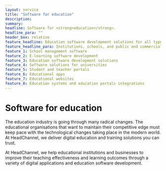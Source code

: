 ```yaml
---
layout: service
title: "Software for education"
description: 
summary: 
headline: Software for <strong>education</strong>.
headline_para: ""
header_box: relative
feature_headline: Education software development solutions for all types of educational institutions and businesses
feature_headline_para: Institutions, schools, and public and commercial establishments all require efficient management to provide educational services at the top level and ensure the best business results. Software solutions in these categories offer users many benefits, from improved visibility and content distribution to analytics and better communication channels. We deliver digital education and training solutions you can trust.
feature_1: School management software
feature_2: E-learning software development
feature_3: Education software development solutions
feature_4: Software solutions for universities
feature_5: Student and teacher portals
feature_6: Educational apps
feature_7: Educational websites
feature_8: Education systems and education portals integrations
---
```

# Software for education
The education industry is going through many radical changes. The educational organisations that want to maintain their competitive edge must keep pace with the technological changes taking place in the modern world. At HeadChannel, we deliver digital education and training solutions you can trust.

At HeadChannel, we help educational institutions and businesses to improve their teaching effectiveness and learning outcomes through a variety of digital applications and education software development.